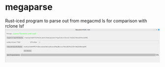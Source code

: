 # megaparse
Rust-iced program to parse out from megacmd ls for comparison with rclone lsf 
<img src="image/megap.png" width="800px" />
